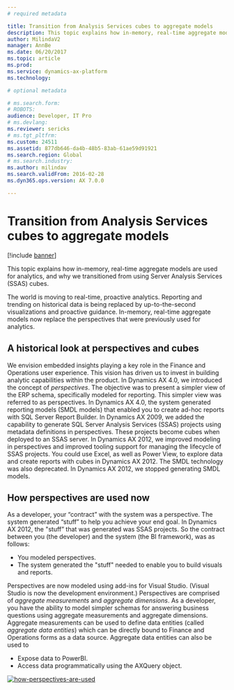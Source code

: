 ```yaml
---
# required metadata

title: Transition from Analysis Services cubes to aggregate models
description: This topic explains how in-memory, real-time aggregate models are used for analytics, and why we transitioned from using Server Analysis Services (SSAS) cubes.
author: MilindaV2
manager: AnnBe
ms.date: 06/20/2017
ms.topic: article
ms.prod: 
ms.service: dynamics-ax-platform
ms.technology: 

# optional metadata

# ms.search.form: 
# ROBOTS: 
audience: Developer, IT Pro
# ms.devlang: 
ms.reviewer: sericks
# ms.tgt_pltfrm: 
ms.custom: 24511
ms.assetid: 877db646-da4b-48b5-83ab-61ae59d91921
ms.search.region: Global
# ms.search.industry: 
ms.author: milindav
ms.search.validFrom: 2016-02-28
ms.dyn365.ops.version: AX 7.0.0

---
```


# Transition from Analysis Services cubes to aggregate models

[!include [banner](../includes/banner.md)]

This topic explains how in-memory, real-time aggregate models are used for analytics, and why we transitioned from using Server Analysis Services (SSAS) cubes.

The world is moving to real-time, proactive analytics. Reporting and trending on historical data is being replaced by up-to-the-second visualizations and proactive guidance. In-memory, real-time aggregate models now replace the perspectives that were previously used for analytics.

## A historical look at perspectives and cubes
We envision embedded insights playing a key role in the Finance and Operations user experience. This vision has driven us to invest in building analytic capabilities within the product. In Dynamics AX 4.0, we introduced the concept of *perspectives*. The objective was to present a simpler view of the ERP schema, specifically modeled for reporting. This simpler view was referred to as perspectives. In Dynamics AX 4.0, the system generated reporting models (SMDL models) that enabled you to create ad-hoc reports with SQL Server Report Builder. In Dynamics AX 2009, we added the capability to generate SQL Server Analysis Services (SSAS) projects using metadata definitions in perspectives. These projects become cubes when deployed to an SSAS server. In Dynamics AX 2012, we improved modeling in perspectives and improved tooling support for managing the lifecycle of SSAS projects. You could use Excel, as well as Power View, to explore data and create reports with cubes in Dynamics AX 2012. The SMDL technology was also deprecated. In Dynamics AX 2012, we stopped generating SMDL models.

## How perspectives are used now
As a developer, your “contract” with the system was a perspective. The system generated “stuff” to help you achieve your end goal. In Dynamics AX 2012, the "stuff” that was generated was SSAS projects. So the contract between you (the  developer) and the system (the BI framework), was as follows:

-   You modeled perspectives.
-   The system generated the "stuff" needed to enable you to build visuals and reports.

Perspectives are now modeled using add-ins for Visual Studio. (Visual Studio is now the development environment.) Perspectives are comprised of *aggregate measurements* and *aggregate dimensions*. As a developer, you have the ability to model simpler schemas for answering business questions using aggregate measurements and aggregate dimensions. Aggregate measurements can be used to define data entities (called *aggregate data entities*) which can be directly bound to Finance and Operations forms as a data source. Aggregate data entities can also be used to

-   Expose data to PowerBI.
-   Access data programmatically using the AXQuery object.

[![how-perspectives-are-used](./../media/how-perspectives-are-used.png)](./../media/how-perspectives-are-used.png)  




